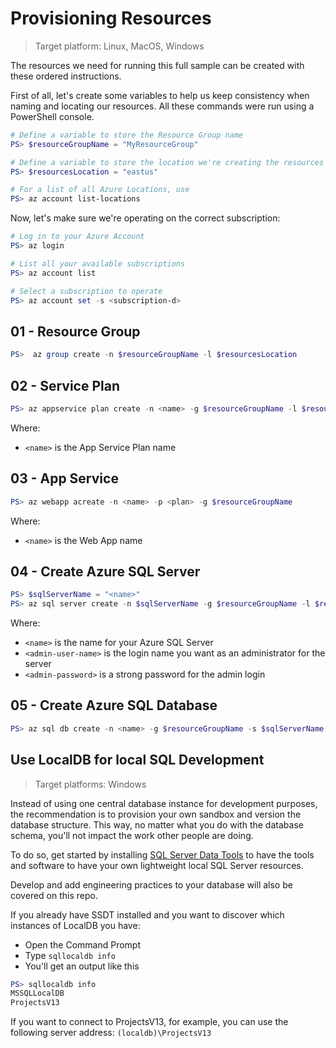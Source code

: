 # Provisioning Resources

> Target platform: Linux, MacOS, Windows

The resources we need for running this full sample can be created
with these ordered instructions.

First of all, let's create some variables to help us keep consistency
when naming and locating our resources. All these commands were run
using a PowerShell console.

```powershell
# Define a variable to store the Resource Group name
PS> $resourceGroupName = "MyResourceGroup"

# Define a variable to store the location we're creating the resources
PS> $resourcesLocation = "eastus"

# For a list of all Azure Locations, use
PS> az account list-locations
```

Now, let's make sure we're operating on the correct subscription:

```powershell
# Log in to your Azure Account
PS> az login

# List all your available subscriptions
PS> az account list

# Select a subscription to operate
PS> az account set -s <subscription-d>
```

## 01 - Resource Group

```powershell
PS>  az group create -n $resourceGroupName -l $resourcesLocation
```

## 02 - Service Plan

```powershell
PS> az appservice plan create -n <name> -g $resourceGroupName -l $resourcesLocation
```

Where:

- `<name>` is the App Service Plan name

## 03 - App Service

```powershell
PS> az webapp acreate -n <name> -p <plan> -g $resourceGroupName
```

Where:

- `<name>` is the Web App name

## 04 - Create Azure SQL Server

```powershell
PS> $sqlServerName = "<name>"
PS> az sql server create -n $sqlServerName -g $resourceGroupName -l $resourcesLocation -u <admin-user-name> -p <admin-password>
```

Where:

- `<name>` is the name for your Azure SQL Server
- `<admin-user-name>` is the login name you want as an administrator for the server
- `<admin-password>` is a strong password for the admin login

## 05 - Create Azure SQL Database

```powershell
PS> az sql db create -n <name> -g $resourceGroupName -s $sqlServerName
```

## Use LocalDB for local SQL Development

> Target platforms: Windows

Instead of using one central database instance for development purposes,
the recommendation is to provision your own sandbox and version the database
structure. This way, no matter what you do with the database schema, you'll not
impact the work other people are doing.

To do so, get started by installing
[SQL Server Data Tools](https://docs.microsoft.com/en-us/sql/ssdt/download-sql-server-data-tools-ssdt?view=sql-server-2017)
to have the tools and software to have your own lightweight local
SQL Server resources.

Develop and add engineering practices to your database will also be covered
on this repo.

If you already have SSDT installed and you want to discover which instances
of LocalDB you have:

- Open the Command Prompt
- Type `sqllocaldb info`
- You'll get an output like this

```powershell
PS> sqllocaldb info
MSSQLLocalDB
ProjectsV13
```

If you want to connect to ProjectsV13, for example, you can use the following
server address: `(localdb)\ProjectsV13`
